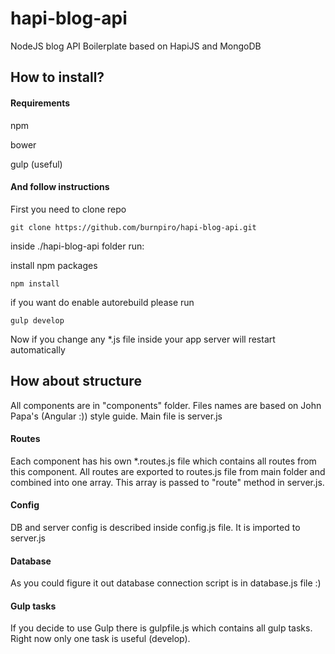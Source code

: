 # hapi-blog-api

NodeJS blog API Boilerplate based on HapiJS and MongoDB

## How to install?

#### Requirements
npm

bower

gulp (useful)

#### And follow instructions

First you need to clone repo

    git clone https://github.com/burnpiro/hapi-blog-api.git

inside ./hapi-blog-api folder run:

install npm packages

    npm install

if you want do enable autorebuild please run

    gulp develop
  
Now if you change any *.js file inside your app server will restart automatically

## How about structure

All components are in "components" folder. Files names are based on John Papa's (Angular :)) style guide. Main file is server.js

#### Routes
Each component has his own *.routes.js file which contains all routes from this component. All routes are exported to routes.js file from main folder and combined into one array. This array is passed to "route" method in server.js.

#### Config
DB and server config is described inside config.js file. It is imported to server.js

#### Database
As you could figure it out database connection script is in database.js file :)

#### Gulp tasks
If you decide to use Gulp there is gulpfile.js which contains all gulp tasks. Right now only one task is useful (develop).

